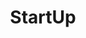 ---
title:         "StartUp"
description:   "A series about what happens when someone who knows nothing about business starts one. With Alex Blumberg from This American Life &amp; Planet Money."
url-thumbnail: "http://i1.sndcdn.com/avatars-000116508031-lllic3-original.png"
url-rss:       "http://feeds.hearstartup.com/hearstartup"
url-web:       "http://hearstartup.com/"
url-itunes:    "https://itunes.apple.com/us/podcast/startup-podcast/id913805339?mt=2&uo=4"
tags:          [culture,tech]
---